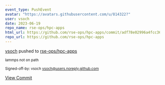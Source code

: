 ```yaml
---
event_type: PushEvent
avatar: "https://avatars.githubusercontent.com/u/814322?"
user: vsoch
date: 2023-06-19
repo_name: rse-ops/hpc-apps
html_url: https://github.com/rse-ops/hpc-apps/commit/adf78e02996a4fcc36380078a4be55597451e4e8
repo_url: https://github.com/rse-ops/hpc-apps
---
```


<a href='https://github.com/vsoch' target='_blank'>vsoch</a> pushed to <a href='https://github.com/rse-ops/hpc-apps' target='_blank'>rse-ops/hpc-apps</a>

<small>lammps not on path

Signed-off-by: vsoch <vsoch@users.noreply.github.com></small>

<a href='https://github.com/rse-ops/hpc-apps/commit/adf78e02996a4fcc36380078a4be55597451e4e8' target='_blank'>View Commit</a>